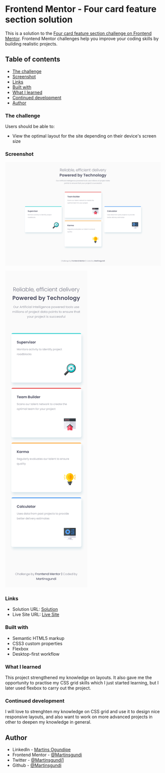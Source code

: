 # Frontend Mentor - Four card feature section solution

This is a solution to the [Four card feature section challenge on Frontend Mentor](https://www.frontendmentor.io/challenges/four-card-feature-section-weK1eFYK). Frontend Mentor challenges help you improve your coding skills by building realistic projects. 

## Table of contents

  - [The challenge](#the-challenge)
  - [Screenshot](#screenshot)
  - [Links](#links)
  - [Built with](#built-with)
  - [What I learned](#what-i-learned)
  - [Continued development](#continued-development)
  - [Author](#author)



### The challenge

Users should be able to:

- View the optimal layout for the site depending on their device's screen size

### Screenshot

![](<Images/Screenshot Four-card-feature-section-Desktop.png>)


![](<Images/Screenshot Four-card-feature-section-Mobile.png>)


### Links

- Solution URL: [Solution](https://www.frontendmentor.io/solutions/responsive-fourcardfeaturesection-used-flexbox-for-the-layout-IAzmyX6lZT)
- Live Site URL: [Live Site](https://martinsgundi.github.io/Four-card-feature-section/)

### Built with

- Semantic HTML5 markup
- CSS3 custom properties
- Flexbox
- Desktop-first workflow

### What I learned

This project strengthened my knowledge on layouts. It also gave me the opportunity to practise my CSS grid skills which I just started learning, but I later used flexbox to carry out the project.


### Continued development

I will love to strenghten my knowledge on CSS grid and use it to design nice responsive layouts, and also want to work on more advanced projects in other to deepen my knowledge in general.

## Author

- LinkedIn - [Martins Ogundipe](https://www.linkedin.com/in/martinsgundi)
- Frontend Mentor - [@Martinsgundi](https://www.frontendmentor.io/profile/Martinsgundi)
- Twitter - [@Martinsgundi1](https://www.twitter.com/martinsgundi1)
- Github  - [@Martinsgundi](https://www.github.com/martinsgundi)